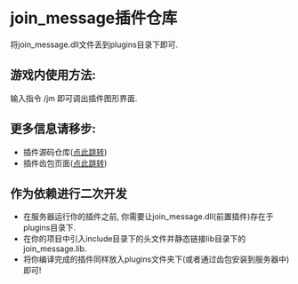 # join_message插件仓库
将join_message.dll文件丢到plugins目录下即可.

## 游戏内使用方法:
输入指令 /jm 即可调出插件图形界面.

## 更多信息请移步:
- 插件源码仓库([点此跳转](https://github.com/LymoProjects/joinMessage))
- 插件齿包页面([点此跳转](https://registry.litebds.com/#/join_message))

## 作为依赖进行二次开发
- 在服务器运行你的插件之前, 你需要让join_message.dll(前置插件)存在于plugins目录下.
- 在你的项目中引入include目录下的头文件并静态链接lib目录下的join_message.lib.
- 将你编译完成的插件同样放入plugins文件夹下(或者通过齿包安装到服务器中)即可!
